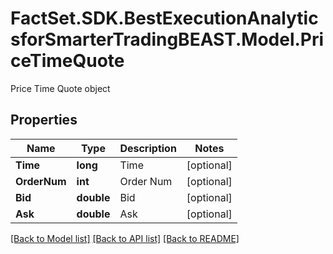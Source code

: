 # FactSet.SDK.BestExecutionAnalyticsforSmarterTradingBEAST.Model.PriceTimeQuote
Price Time Quote object

## Properties

Name | Type | Description | Notes
------------ | ------------- | ------------- | -------------
**Time** | **long** | Time | [optional] 
**OrderNum** | **int** | Order Num | [optional] 
**Bid** | **double** | Bid | [optional] 
**Ask** | **double** | Ask | [optional] 

[[Back to Model list]](../README.md#documentation-for-models) [[Back to API list]](../README.md#documentation-for-api-endpoints) [[Back to README]](../README.md)

